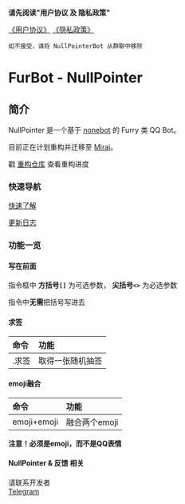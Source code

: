 
**请先阅读"用户协议 及 隐私政策"**

[《用户协议》](/UserAgreement/index) [《隐私政策》](/privacy)
	
	如不接受，请将 NullPointerBot 从群聊中移除

# FurBot - NullPointer

## 简介

NullPointer 是一个基于 [nonebot](https://github.com/nonebot/nonebot2) 的 Furry 类 QQ Bot。 

目前正在计划重构并迁移至 [Mirai](https://github.com/mamoe/mirai)。

戳 [重构仓库](https://github.com/SuChenawa/NullPointerBot) 查看重构进度

### 快速导航  

[快速了解](/startup.md)  

[更新日志](/changelog.md)  

### 功能一览

#### 写在前面
指令框中 **方括号`[]`** 为可选参数， **尖括号`<>`** 为必选参数  

指令中**无需**把括号写进去

#### 求签  
| 命令 | 功能 |  
| :- | :- |  
| .求签 | 取得一张随机抽签 |  

#### emoji融合  
| 命令 | 功能 |  
| :- | :- |  
| emoji+emoji | 融合两个emoji |  
**注意！必须是emoji，而不是QQ表情**


#### NullPointer & 反馈 相关
请联系开发者  
[Telegram](https://t.me/lfmemz/)


